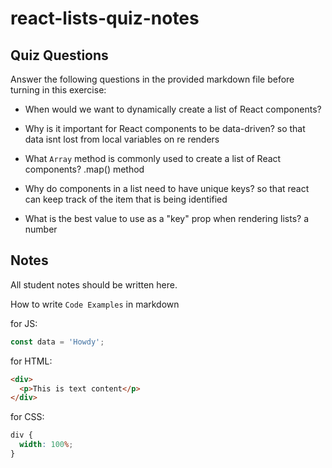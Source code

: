 # react-lists-quiz-notes

## Quiz Questions

Answer the following questions in the provided markdown file before turning in this exercise:

- When would we want to dynamically create a list of React components?

- Why is it important for React components to be data-driven?
  so that data isnt lost from local variables on re renders
- What `Array` method is commonly used to create a list of React components?
  .map() method
- Why do components in a list need to have unique keys?
  so that react can keep track of the item that is being identified
- What is the best value to use as a "key" prop when rendering lists?
  a number

## Notes

All student notes should be written here.

How to write `Code Examples` in markdown

for JS:

```javascript
const data = 'Howdy';
```

for HTML:

```html
<div>
  <p>This is text content</p>
</div>
```

for CSS:

```css
div {
  width: 100%;
}
```
